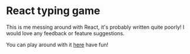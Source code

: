 # React typing game

This is me messing around with React, it's probably written quite poorly! I would love any feedback or feature suggestions.

You can play around with it [here](http://emiller7231.github.io/react-typing-game) have fun!
